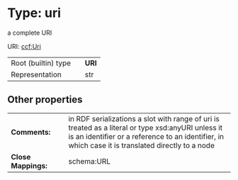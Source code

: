 
# Type: uri


a complete URI

URI: [ccf:Uri](http://purl.org/ccf/Uri)

|  |  |  |
| --- | --- | --- |
| Root (builtin) type | | **URI** |
| Representation | | str |

## Other properties

|  |  |  |
| --- | --- | --- |
| **Comments:** | | in RDF serializations a slot with range of uri is treated as a literal or type xsd:anyURI unless it is an identifier or a reference to an identifier, in which case it is translated directly to a node |
| **Close Mappings:** | | schema:URL |

